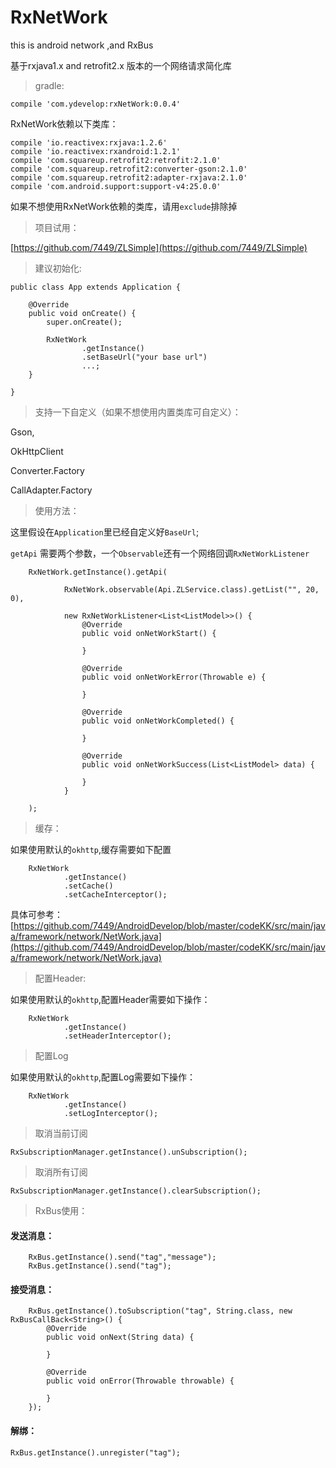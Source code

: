 # RxNetWork
this is android network ,and RxBus

基于rxjava1.x and retrofit2.x 版本的一个网络请求简化库

> gradle:

	compile 'com.ydevelop:rxNetWork:0.0.4'


RxNetWork依赖以下类库：

    compile 'io.reactivex:rxjava:1.2.6'
    compile 'io.reactivex:rxandroid:1.2.1'
    compile 'com.squareup.retrofit2:retrofit:2.1.0'
    compile 'com.squareup.retrofit2:converter-gson:2.1.0'
    compile 'com.squareup.retrofit2:adapter-rxjava:2.1.0'
    compile 'com.android.support:support-v4:25.0.0'


如果不想使用RxNetWork依赖的类库，请用`exclude`排除掉

> 项目试用：

[https://github.com/7449/ZLSimple](https://github.com/7449/ZLSimple)


> 建议初始化:

	public class App extends Application {
	
	    @Override
	    public void onCreate() {
	        super.onCreate();
	        
	        RxNetWork
	                .getInstance()
	                .setBaseUrl("your base url")
					...;
	    }
	
	}


> 支持一下自定义（如果不想使用内置类库可自定义）：

Gson,

OkHttpClient

Converter.Factory

CallAdapter.Factory


> 使用方法：

这里假设在`Application`里已经自定义好`BaseUrl`;

`getApi` 需要两个参数，一个`Observable`还有一个网络回调`RxNetWorkListener`


        RxNetWork.getInstance().getApi(

                RxNetWork.observable(Api.ZLService.class).getList("", 20, 0),

                new RxNetWorkListener<List<ListModel>>() {
                    @Override
                    public void onNetWorkStart() {
                        
                    }

                    @Override
                    public void onNetWorkError(Throwable e) {

                    }

                    @Override
                    public void onNetWorkCompleted() {

                    }

                    @Override
                    public void onNetWorkSuccess(List<ListModel> data) {

                    }
                }

        );



> 缓存：

如果使用默认的`okhttp`,缓存需要如下配置

        RxNetWork
                .getInstance()
                .setCache()
                .setCacheInterceptor();

具体可参考：[https://github.com/7449/AndroidDevelop/blob/master/codeKK/src/main/java/framework/network/NetWork.java](https://github.com/7449/AndroidDevelop/blob/master/codeKK/src/main/java/framework/network/NetWork.java)


> 配置Header:

如果使用默认的`okhttp`,配置Header需要如下操作：

        RxNetWork
                .getInstance()
                .setHeaderInterceptor();
		

> 配置Log

如果使用默认的`okhttp`,配置Log需要如下操作：

        RxNetWork
                .getInstance()
                .setLogInterceptor();



> 取消当前订阅

	RxSubscriptionManager.getInstance().unSubscription();

> 取消所有订阅

	RxSubscriptionManager.getInstance().clearSubscription();

> RxBus使用：


#### 发送消息：

        RxBus.getInstance().send("tag","message");
        RxBus.getInstance().send("tag");

#### 接受消息：

        RxBus.getInstance().toSubscription("tag", String.class, new RxBusCallBack<String>() {
            @Override
            public void onNext(String data) {
                
            }

            @Override
            public void onError(Throwable throwable) {

            }
        });

#### 解绑：

	RxBus.getInstance().unregister("tag");




